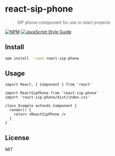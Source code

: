 # react-sip-phone

> SIP phone component for use in react projects

[![NPM](https://img.shields.io/npm/v/react-sip-phone.svg)](https://www.npmjs.com/package/react-sip-phone) [![JavaScript Style Guide](https://img.shields.io/badge/code_style-standard-brightgreen.svg)](https://standardjs.com)

## Install

```bash
npm install --save react-sip-phone
```

## Usage

```tsx
import React, { Component } from 'react'

import ReactSipPhone from 'react-sip-phone'
import 'react-sip-phone/dist/index.css'

class Example extends Component {
  render() {
    return <ReactSipPhone />
  }
}
```

## License

MIT
